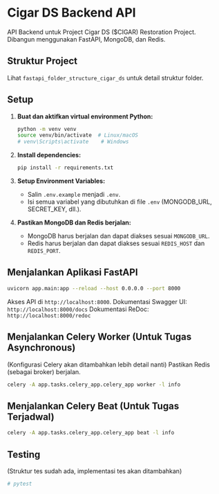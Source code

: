 
# Cigar DS Backend API

API Backend untuk Project Cigar DS ($CIGAR) Restoration Project.
Dibangun menggunakan FastAPI, MongoDB, dan Redis.

## Struktur Project

Lihat `fastapi_folder_structure_cigar_ds` untuk detail struktur folder.

## Setup

1.  **Buat dan aktifkan virtual environment Python:**
    ```bash
    python -m venv venv
    source venv/bin/activate  # Linux/macOS
    # venv\Scripts\activate    # Windows
    ```

2.  **Install dependencies:**
    ```bash
    pip install -r requirements.txt
    ```

3.  **Setup Environment Variables:**
    * Salin `.env.example` menjadi `.env`.
    * Isi semua variabel yang dibutuhkan di file `.env` (MONGODB_URL, SECRET_KEY, dll.).

4.  **Pastikan MongoDB dan Redis berjalan:**
    * MongoDB harus berjalan dan dapat diakses sesuai `MONGODB_URL`.
    * Redis harus berjalan dan dapat diakses sesuai `REDIS_HOST` dan `REDIS_PORT`.

## Menjalankan Aplikasi FastAPI

```bash
uvicorn app.main:app --reload --host 0.0.0.0 --port 8000
```
Akses API di `http://localhost:8000`.
Dokumentasi Swagger UI: `http://localhost:8000/docs`
Dokumentasi ReDoc: `http://localhost:8000/redoc`

## Menjalankan Celery Worker (Untuk Tugas Asynchronous)

(Konfigurasi Celery akan ditambahkan lebih detail nanti)
Pastikan Redis (sebagai broker) berjalan.
```bash
celery -A app.tasks.celery_app.celery_app worker -l info
```

## Menjalankan Celery Beat (Untuk Tugas Terjadwal)
```bash
celery -A app.tasks.celery_app.celery_app beat -l info
```

## Testing

(Struktur tes sudah ada, implementasi tes akan ditambahkan)
```bash
# pytest
```
